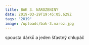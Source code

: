 ```yaml
---
title: BAK 3. NAROZENINY
date: 2019-03-29T19:45:05.629Z
tags: "2019"
image: /uploads/bak-3.naroz.jpg
---
```

spousta dárků a jeden šťastný chlupáč
